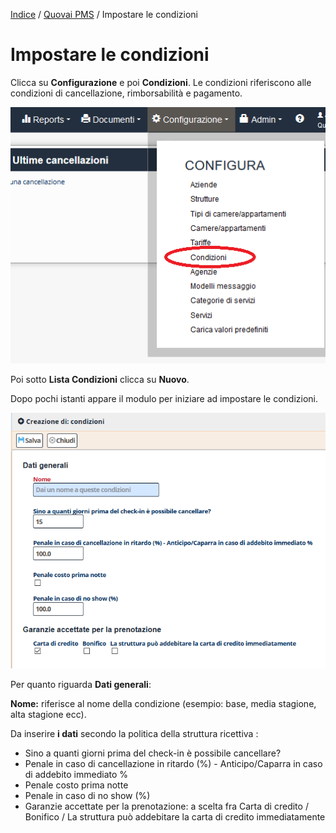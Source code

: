 [Indice](index.md) / [Quovai PMS](quovai-pms-it.md) / Impostare le condizioni

# Impostare le condizioni
 
 Clicca su **Configurazione** e poi **Condizioni**. Le condizioni riferiscono alle condizioni di cancellazione, rimborsabilità e pagamento.

![](images/impostare-condizioni-001.png)

Poi sotto **Lista Condizioni** clicca su **Nuovo**.

Dopo pochi istanti appare il modulo per iniziare ad impostare le condizioni.   

![](images/impostare-condizioni-002.png)

Per quanto riguarda **Dati generali**:

**Nome:** riferisce al nome della condizione (esempio: base, media stagione, alta stagione ecc).
  
Da inserire **i dati** secondo la politica della struttura ricettiva : 
 
 - Sino a quanti giorni prima del check-in è possibile cancellare?  
 - Penale in caso di cancellazione in ritardo (%) - Anticipo/Caparra in caso di addebito immediato %
 - Penale costo prima notte
 - Penale in caso di no show (%)
 - Garanzie accettate per la prenotazione: a scelta fra Carta di credito / Bonifico / La struttura può addebitare la carta di credito immediatamente
  
